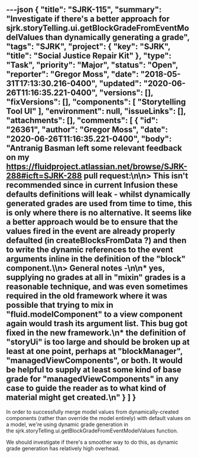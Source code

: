 ---json
{
  "title": "SJRK-115",
  "summary": "Investigate if there's a better approach for sjrk.storyTelling.ui.getBlockGradeFromEventModelValues than dynamically generating a grade",
  "tags": "SJRK",
  "project": {
    "key": "SJRK",
    "title": "Social Justice Repair Kit"
  },
  "type": "Task",
  "priority": "Major",
  "status": "Open",
  "reporter": "Gregor Moss",
  "date": "2018-05-31T17:13:30.216-0400",
  "updated": "2020-06-26T11:16:35.221-0400",
  "versions": [],
  "fixVersions": [],
  "components": [
    "Storytelling Tool UI"
  ],
  "environment": null,
  "issueLinks": [],
  "attachments": [],
  "comments": [
    {
      "id": "26361",
      "author": "Gregor Moss",
      "date": "2020-06-26T11:16:35.221-0400",
      "body": "Antranig Basman left some relevant feedback on my <https://fluidproject.atlassian.net/browse/SJRK-288#icft=SJRK-288> pull request:\n\n> This isn't recommended since in current Infusion these defaults definitions will leak - whilst dynamically generated grades are used from time to time, this is only where there is no alternative. It seems like a better approach would be to ensure that the values fired in the event are already properly defaulted (in createBlocksFromData ?) and then to write the dynamic references to the event arguments inline in the definition of the \"block\" component.\\\n> General notes -\n\n* yes, supplying no grades at all in \"mixin\" grades is a reasonable technique, and was even sometimes required in the old framework where it was possible that trying to mix in \"fluid.modelComponent\" to a view component again would trash its argument list. This bug got fixed in the new framework.\n* the definition of \"storyUi\" is too large and should be broken up at least at one point, perhaps at \"blockManager\", \"managedViewComponents\", or both. It would be helpful to supply at least some kind of base grade for \"managedViewComponents\" in any case to guide the reader as to what kind of material might get created.\n"
    }
  ]
}
---
In order to successfully merge model values from dynamically-created components (rather than override the model entirely) with default values on a model, we're using dynamic grade generation in the sjrk.storyTelling.ui.getBlockGradeFromEventModelValues function.

We should investigate if there's a smoother way to do this, as dynamic grade generation has relatively high overhead.

        